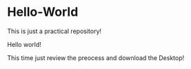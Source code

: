 # Hello-World
This is just a practical repository!

Hello world!

This time just review the preocess and download the Desktop!
